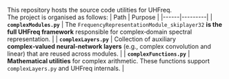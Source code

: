 This repository hosts the source code utilities for UHFreq.  
The project is organised as follows:
| Path | Purpose |
|------|---------|
| **`complexModules.py`** | The `FrequencyRepresentationModule_skiplayer32` **is the full UHFreq framework** responsible for complex‑domain spectral representation. |
| **`complexLayers.py`** | Collection of auxiliary **complex‑valued neural‑network layers** (e.g., complex convolution and linear) that are reused across modules. |
| **`complexFunctions.py`** | **Mathematical utilities** for complex arithmetic. These functions support `complexLayers.py` and UHFreq internals. |
